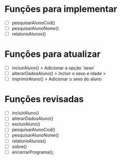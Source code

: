 
# Funções para implementar

-[ ] pesquisarAlunoCod()
-[ ] pesquisarAlunoNome()
-[ ] relatorioAlunos()

# Funções para atualizar
-[ ] incluirAluno()
        > Adicionar a opção 'sexo'
-[ ] alterarDadosAluno() 
        > Incluir o sexo e idade
        >
-[ ] imprimirAluno()
        > Adicionar o sexo do aluno

# Funções revisadas
-[ ] incluirAluno() 
-[ ] alterarDadosAluno()
-[ ] excluirAluno()
-[ ] pesquisarAlunoCod()
-[ ] pesquisarAlunoNome()
-[ ] relatorioAlunos()
-[ ] sobre()
-[ ] encerrarPrograma();
